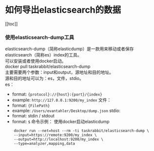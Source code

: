 # 如何导出elasticsearch的数据
[[toc]]

<!-- ### 使用elasticsearch的自身功能导出导入数据 -->
<!-- elasticsearch提供了snapshot和restore的功能，可以导出index。 -->

### 使用elasticsearch-dump工具
elasticsearch-dump（简称elasticdump）是一款用来移动或者保存elasticsearch（简称es）index的工具。  
可以安装或者使用docker启动。  
docker pull taskrabbit/elasticsearch-dump  
主要需要两个参数：input和output，源地址和目的地址。  
源和目的地址可以为：es，文件，stdio。  
es：
* format: ```{protocol}://{host}:{port}/{index}```
* example: ```http://127.0.0.1:9200/my_index```
文件：
* format: ```{FilePath}```
* example: ```/Users/evantahler/Desktop/dump.json```
stdio:
* format: stdin / stdout
* format: ```$```
命令示例：
使用docker启动elasticdump
```
    docker run --net=host --rm -ti taskrabbit/elasticsearch-dump \
    --input=https://remote:9200/my_index \
    --output=http://localhost:9200/my_index \
    --type=analyzer,mapping,data
```